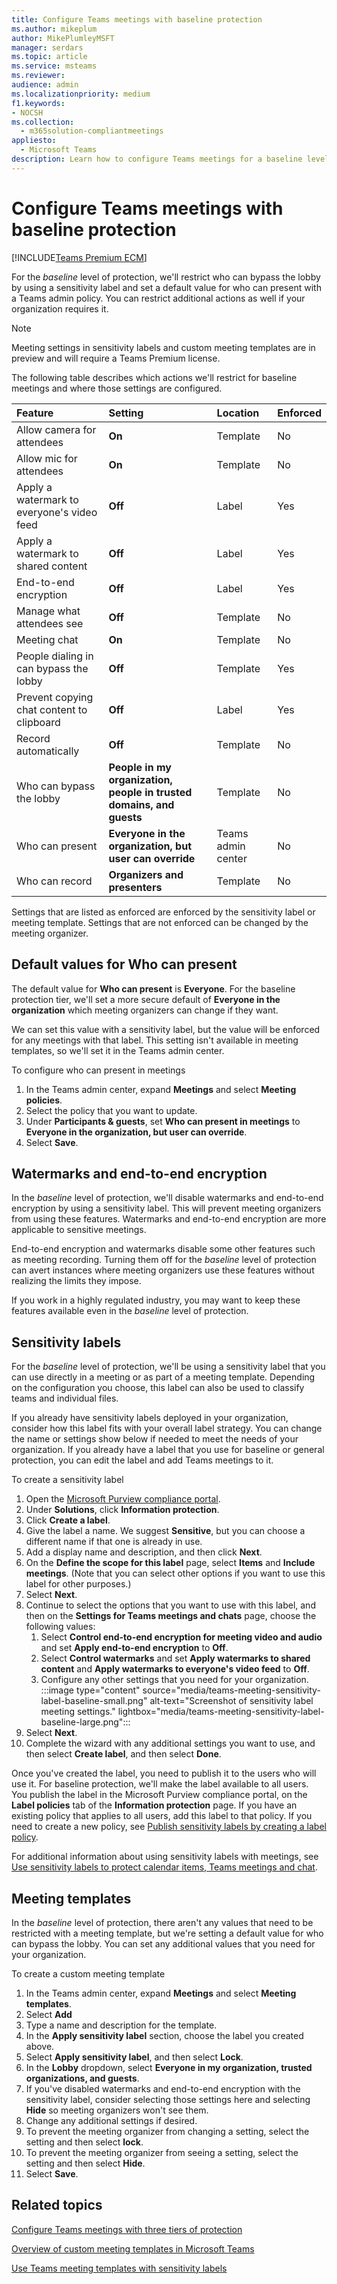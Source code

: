 ```yaml
---
title: Configure Teams meetings with baseline protection
ms.author: mikeplum
author: MikePlumleyMSFT
manager: serdars
ms.topic: article
ms.service: msteams
ms.reviewer: 
audience: admin
ms.localizationpriority: medium
f1.keywords:
- NOCSH
ms.collection: 
  - m365solution-compliantmeetings
appliesto: 
  - Microsoft Teams
description: Learn how to configure Teams meetings for a baseline level of protection by using templates and sensitivity labels.
---
```


# Configure Teams meetings with baseline protection

[!INCLUDE[Teams Premium ECM](includes/teams-premium-ecm.md)]

For the *baseline* level of protection, we'll restrict who can bypass the lobby by using a sensitivity label and set a default value for who can present with a Teams admin policy. You can restrict additional actions as well if your organization requires it.

> [!Note]
> Meeting settings in sensitivity labels and custom meeting templates are in preview and will require a Teams Premium license.

The following table describes which actions we'll restrict for baseline meetings and where those settings are configured.

|Feature|Setting|Location|Enforced|
|:------|:------|:-------|:-------|
|Allow camera for attendees|**On**|Template|No|
|Allow mic for attendees|**On**|Template|No|
|Apply a watermark to everyone's video feed|**Off**|Label|Yes|
|Apply a watermark to shared content|**Off**|Label|Yes|
|End-to-end encryption|**Off**|Label|Yes|
|Manage what attendees see|**Off**|Template|No|
|Meeting chat|**On**|Template|No|
|People dialing in can bypass the lobby|**Off**|Template|Yes|
|Prevent copying chat content to clipboard|**Off**|Label|Yes|
|Record automatically|**Off**|Template|No|
|Who can bypass the lobby|**People in my organization, people in trusted domains, and guests**|Template|No|
|Who can present|**Everyone in the organization, but user can override**|Teams admin center|No|
|Who can record|**Organizers and presenters**|Template|No|

Settings that are listed as enforced are enforced by the sensitivity label or meeting template. Settings that are not enforced can be changed by the meeting organizer.

## Default values for **Who can present**

The default value for **Who can present** is **Everyone**. For the baseline protection tier, we'll set a more secure default of **Everyone in the organization** which meeting organizers can change if they want.

We can set this value with a sensitivity label, but the value will be enforced for any meetings with that label. This setting isn't available in meeting templates, so we'll set it in the Teams admin center.

To configure who can present in meetings
1. In the Teams admin center, expand **Meetings** and select **Meeting policies**.
1. Select the policy that you want to update.
1. Under **Participants & guests**, set **Who can present in meetings** to **Everyone in the organization, but user can override**.
1. Select **Save**.

## Watermarks and end-to-end encryption

In the *baseline* level of protection, we'll disable watermarks and end-to-end encryption by using a sensitivity label. This will prevent meeting organizers from using these features. Watermarks and end-to-end encryption are more applicable to sensitive meetings.

End-to-end encryption and watermarks disable some other features such as meeting recording. Turning them off for the *baseline* level of protection can avert instances where meeting organizers use these features without realizing the limits they impose.

If you work in a highly regulated industry, you may want to keep these features available even in the *baseline* level of protection.

## Sensitivity labels

For the *baseline* level of protection, we'll be using a sensitivity label that you can use directly in a meeting or as part of a meeting template. Depending on the configuration you choose, this label can also be used to classify teams and individual files.

If you already have sensitivity labels deployed in your organization, consider how this label fits with your overall label strategy. You can change the name or settings show below if needed to meet the needs of your organization. If you already have a label that you use for baseline or general protection, you can edit the label and add Teams meetings to it.

To create a sensitivity label
1. Open the [Microsoft Purview compliance portal](https://compliance.microsoft.com).
1. Under **Solutions**, click **Information protection**.
1. Click **Create a label**.
1. Give the label a name. We suggest **Sensitive**, but you can choose a different name if that one is already in use.
1. Add a display name and description, and then click **Next**.
1. On the **Define the scope for this label** page, select **Items** and **Include meetings**. (Note that you can select other options if you want to use this label for other purposes.)
1. Select **Next**.
1. Continue to select the options that you want to use with this label, and then on the **Settings for Teams meetings and chats** page, choose the following values:
    1. Select **Control end-to-end encryption for meeting video and audio** and set **Apply end-to-end encryption** to **Off**.
    1. Select **Control watermarks** and set **Apply watermarks to shared content** and **Apply watermarks to everyone's video feed** to **Off**.
    1. Configure any other settings that you need for your organization.
    :::image type="content" source="media/teams-meeting-sensitivity-label-baseline-small.png" alt-text="Screenshot of sensitivity label meeting settings." lightbox="media/teams-meeting-sensitivity-label-baseline-large.png":::
1. Select **Next**.
1. Complete the wizard with any additional settings you want to use, and then select **Create label**, and then select **Done**.

Once you've created the label, you need to publish it to the users who will use it. For baseline protection, we'll make the label available to all users. You publish the label in the Microsoft Purview compliance portal, on the **Label policies** tab of the **Information protection** page. If you have an existing policy that applies to all users, add this label to that policy. If you need to create a new policy, see [Publish sensitivity labels by creating a label policy](../compliance/create-sensitivity-labels.md#publish-sensitivity-labels-by-creating-a-label-policy).

For additional information about using sensitivity labels with meetings, see [Use sensitivity labels to protect calendar items, Teams meetings and chat](/microsoft-365/compliance/sensitivity-labels-meetings).

## Meeting templates

In the *baseline* level of protection, there aren't any values that need to be restricted with a meeting template, but we're setting a default value for who can bypass the lobby. You can set any additional values that you need for your organization.

To create a custom meeting template

1. In the Teams admin center, expand **Meetings** and select **Meeting templates**.
1. Select **Add**
1. Type a name and description for the template.
1. In the **Apply sensitivity label** section, choose the label you created above.
1. Select **Apply sensitivity label**, and then select **Lock**.
1. In the **Lobby** dropdown, select **Everyone in my organization, trusted organizations, and guests**.
1. If you've disabled watermarks and end-to-end encryption with the sensitivity label, consider selecting those settings here and selecting **Hide** so meeting organizers won't see them.
1. Change any additional settings if desired.
1. To prevent the meeting organizer from changing a setting, select the setting and then select **lock**.
1. To prevent the meeting organizer from seeing a setting, select the setting and then select **Hide**.
1. Select **Save**.

## Related topics

[Configure Teams meetings with three tiers of protection](configure-meetings-three-tiers-protection.md)

[Overview of custom meeting templates in Microsoft Teams](custom-meeting-templates-overview.md)

[Use Teams meeting templates with sensitivity labels](meeting-templates-with-sensitivity-labels.md)
